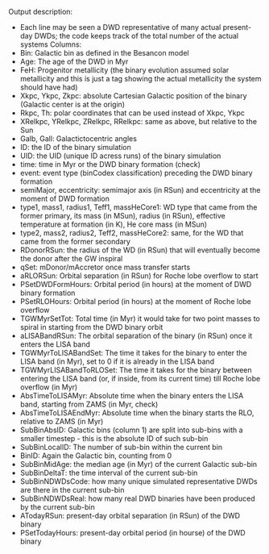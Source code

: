 Output description:
- Each line may be seen a DWD representative of many actual present-day DWDs; the code keeps track of the total number of the actual systems
Columns:
- Bin: Galactic bin as defined in the Besancon model
- Age: The age of the DWD in Myr
- FeH: Progenitor metallicity (the binary evolution assumed solar metallicity and this is just a tag showing the actual metallicity the system should have had)
- Xkpc, Ykpc, Zkpc: absolute Cartesian Galactic position of the binary (Galactic center is at the origin)
- Rkpc, Th: polar coordinates that can be used instead of Xkpc, Ykpc
- XRelkpc, YRelkpc, ZRelkpc, RRelkpc: same as above, but relative to the Sun
- Galb, Gall: Galactictocentric angles
- ID: the ID of the binary simulation
- UID: the UID (unique ID acress runs) of the binary simulation
- time: time in Myr or the DWD binary formation (check)
- event: event type (binCodex classification) preceding the DWD binary formation
- semiMajor, eccentricity: semimajor axis (in RSun) and eccentricity at the moment of DWD formation
- type1, mass1, radius1, Teff1, massHeCore1: WD type that came from the former primary, its mass (in MSun), radius (in RSun), effective temperature at formation (in K), He core mass (in MSun)
- type2, mass2, radius2, Teff2, massHeCore2: same, for the WD that came from the former secondary
- RDonorRSun: the radius of the WD (in RSun) that will eventually become the donor after the GW inspiral
- qSet: mDonor/mAccretor once mass transfer starts
- aRLORSun: Orbital separation (in RSun) for Roche lobe overflow to start
- PSetDWDFormHours: Orbital period (in hours) at the moment of DWD binary formation
- PSetRLOHours: Orbital period (in hours) at the moment of Roche lobe overflow
- TGWMyrSetTot: Total time (in Myr) it would take for two point masses to spiral in starting from the DWD binary orbit
- aLISABandRSun: The orbital separation of the binary (in RSun) once it enters the LISA band
- TGWMyrToLISABandSet: The time it takes for the binary to enter the LISA band (in Myr), set to 0 if it is already in the LISA band
- TGWMyrLISABandToRLOSet: The time it takes for the binary between entering the LISA band (or, if inside, from its current time) till Roche lobe overflow (in Myr)
- AbsTimeToLISAMyr: Absolute time when the binary enters the LISA band, starting from ZAMS (in Myr, check)
- AbsTimeToLISAEndMyr: Absolute time when the binary starts the RLO, relative to ZAMS (in Myr)
- SubBinAbsID: Galactic bins (column 1) are split into sub-bins with a smaller timestep - this is the absolute ID of such sub-bin
- SubBinLocalID: The number of sub-bin within the current bin
- BinID: Again the Galactic bin, counting from 0
- SubBinMidAge: the median age (in Myr) of the current Galactic sub-bin
- SubBinDeltaT: the time interval of the current sub-bin
- SubBinNDWDsCode: how many unique simulated representative DWDs are there in the current sub-bin
- SubBinNDWDsReal: how many real DWD binaries have been produced by the current sub-bin
- ATodayRSun: present-day orbital separation (in RSun) of the DWD binary
- PSetTodayHours: present-day orbital period (in hourse) of the DWD binary
